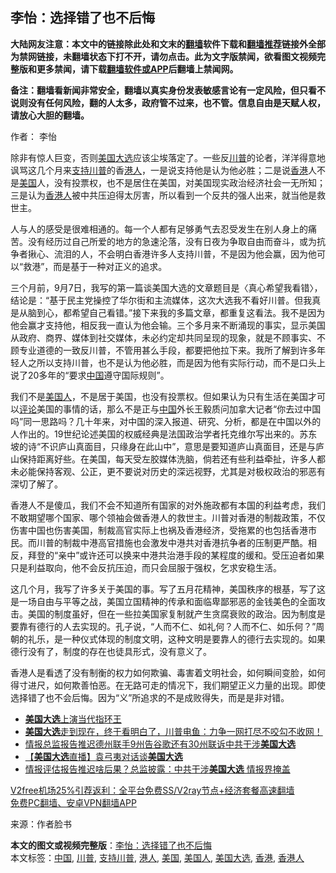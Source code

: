  <h2>李怡：选择错了也不后悔</h2> <p class="notice"><b>大陆网友注意：本文中的链接除此处和文末的<a href="https://github.com/bannedbook/fanqiang" >翻墙</a>软件下载和<a href="https://github.com/killgcd/justmysocks/blob/master/README.md">翻墙推荐</a>链接外全部为禁网链接，未翻墙状态下打不开，请勿点击。此为文字版禁闻，欲看图文视频完整版和更多禁闻，请下载<a href="https://github.com/bannedbook/fanqiang">翻墙软件或APP</a>后翻墙上禁闻网。</p><p>备注：翻墙看新闻非常安全，翻墙以真实身份发表敏感言论有一定风险，但只看不说则没有任何风险，翻的人太多，政府管不过来，也不管。信息自由是天赋人权，请放心大胆的翻墙。</b></p>  <div class="entry"> <p>作者： 李怡</p> <p>除非有惊人巨变，否则<a href="https://www.bannedbook.org/bnews/tag/%e7%be%8e%e5%9b%bd%e5%a4%a7%e9%80%89/" class="st_tag internal_tag" rel="tag" title="标签 美国大选 下的日志">美国大选</a>应该尘埃落定了。一些反<a href="https://www.bannedbook.org/bnews/tag/%e5%b7%9d%e6%99%ae/" class="st_tag internal_tag" rel="tag" title="标签 川普 下的日志">川普</a>的论者，洋洋得意地讽骂这几个月来<a href="https://www.bannedbook.org/bnews/tag/%E6%94%AF%E6%8C%81%E5%B7%9D%E6%99%AE/" class="st_tag internal_tag" rel="tag" title="标签 支持川普 下的日志">支持川普</a>的香<a href="https://www.bannedbook.org/bnews/tag/%e6%b8%af%e4%ba%ba/" class="st_tag internal_tag" rel="tag" title="标签 港人 下的日志">港人</a>，一是说支持他是认为他必胜；二是说<a href="https://www.bannedbook.org/bnews/tag/%e9%a6%99%e6%b8%af/" class="st_tag internal_tag" rel="tag" title="标签 香港 下的日志">香港</a>人不是<a href="https://www.bannedbook.org/bnews/tag/%e7%be%8e%e5%9b%bd/" class="st_tag internal_tag" rel="tag" title="标签 美国 下的日志">美国</a>人，没有投票权，也不是居住在美国，对美国现实政治经济社会一无所知；三是认为<a href="https://www.bannedbook.org/bnews/tag/%E9%A6%99%E6%B8%AF%E4%BA%BA/" class="st_tag internal_tag" rel="tag" title="标签 香港人 下的日志">香港人</a>被中共压迫得太厉害，所以看到一个反共的强人出来，就当他是救世主。</p>  <p>人与人的感受是很难相通的。每一个人都有足够勇气去忍受发生在别人身上的痛苦。没有经历过自己所爱的地方的急速沦落，没有日夜为争取自由而奋斗，或为抗争者揪心、流泪的人，不会明白香港许多人支持川普，不是因为他会赢，因为他可以“救港”，而是基于一种对正义的追求。</p> <p>三个月前，9月7日，我写的第一篇谈美国大选的文章题目是〈真心希望我看错〉，结论是：“基于民主党操控了华尔街和主流媒体，这次大选我不看好川普。但我真是从脑到心，都希望自己看错。”接下来我的多篇文章，都重复这看法。我不是因为他会赢才支持他，相反我一直认为他会输。三个多月来不断涌现的事实，显示美国从政府、商界、媒体到社交媒体，未必约定却共同呈现的现象，就是不顾事实、不顾专业道德的一致反川普，不管用甚么手段，都要把他拉下来。我所了解到许多年轻人之所以支持川普，也不是认为他必胜，而是因为他有实际行动，而不是口头上说了20多年的“要求<span class='wp_keywordlink_affiliate'><a href="https://www.bannedbook.org/" title="中国" target="_blank">中国</a></span>遵守国际规则”。</p>  <p>我们不是<a href="https://www.bannedbook.org/bnews/tag/%E7%BE%8E%E5%9B%BD%E4%BA%BA/" class="st_tag internal_tag" rel="tag" title="标签 美国人 下的日志">美国人</a>，不是居于美国，也没有投票权。但如果认为只有生活在美国才可以<span class='wp_keywordlink_affiliate'><a href="https://www.bannedbook.org/bnews/comments/" title="新闻评论" target="_blank">评论</a></span>美国的事情的话，那么不是正与<a href="https://www.bannedbook.org/bnews/tag/%E4%B8%AD%E5%9B%BD/" class="st_tag internal_tag" rel="tag" title="标签 中国 下的日志">中国</a>外长王毅质问加拿大记者“你去过中国吗”同一思路吗？几十年来，对中国的深入报道、研究、分析，都是在中国以外的人作出的。19世纪论述美国的权威经典是法国政治学者托克维尔写出来的。苏东坡的诗“不识庐山真面目，只缘身在此山中”，意思是要知道庐山真面目，还是与庐山保持距离好些。在美国，每天受左胶媒体洗脑，倘若还有些利益牵扯，许多人都未必能保持客观、公正，更不要说对历史的深远视野，尤其是对极权政治的邪恶有深切了解了。</p> <p>香港人不是傻瓜，我们不会不知道所有国家的对外施政都有本国的利益考虑，我们不敢期望哪个国家、哪个领袖会做香港人的救世主。川普对香港的制裁政策，不仅伤害中国也伤害美国，制裁高官实际上也祸及香港经济，受拖累的也包括香港市民。而川普的制裁中港高官措施也会激发中港共对香港抗争者的压制更严酷。相反，拜登的“亲中”或许还可以换来中港共治港手段的某程度的缓和。受压迫者如果只是利益取向，他不会反抗压迫，而只会屈服于强权，乞求安稳生活。</p>  <p>这几个月，我写了许多关于美国的事。写了五月花精神，美国秩序的根基，写了这是一场自由与平等之战，美国立国精神的传承和面临卑鄙邪恶的金钱美色的全面攻击。美国的制度虽好，但在一些拉美国家复制就产生贪腐衰败的政治。因为制度是要靠有德行的人去实现的。孔子说，“人而不仁、如礼何？人而不仁、如乐何？”周朝的礼乐，是一种仪式体现的制度文明，这种文明是要靠人的德行去实现的。如果德行没有了，制度的存在也徒具形式，没有意义了。</p> <p>香港人是看透了没有制衡的权力如何欺骗、毒害着文明社会，如何瞬间变脸，如何得寸进尺，如何欺善怕恶。在无路可走的情况下，我们期望正义力量的出现。即使选择错了也不会后悔。因为“义”所追求的不是成败得失，而是是非对错。</p>  <ul class='op-related-articles' title='相关阅读'> <li><a href='https://www.bannedbook.org/bnews/bannedvideo/20201219/1450723.html' target='_blank'><b>美国大选</b>上演当代指环王</a></li> <li><a href='https://www.bannedbook.org/bnews/bannedvideo/20201219/1450688.html' target='_blank'><b>美国大选</b>走到现在，终于看明白了，川普电鱼：力争一网打尽不咬勾不收网！</a></li> <li><a href='https://www.bannedbook.org/bnews/taiwannews/20201218/1450411.html' target='_blank'>情报总监报告推迟德州联手9州告谷歌还有30州联诉中共干涉<b>美国大选</b></a></li> <li><a href='https://www.bannedbook.org/bnews/bannedvideo/20201218/1450003.html' target='_blank'>【<b>美国大选</b>直播】袁弓夷对话谈<b>美国大选</b></a></li> <li><a href='https://www.bannedbook.org/bnews/topimagenews/20201218/1449985.html' target='_blank'>情报评估报告推迟啥后果？总监披露：中共干涉<b>美国大选</b> 情报界掩盖</a></li> </ul> <p class="texttj"> <a href="https://www.bannedbook.org/forum23/topic22702.html" target="_blank">V2free机场25%引荐返利：全平台免费SS/V2ray节点+经济套餐高速翻墙</a><br/> <a href="https://github.com/bannedbook/fanqiang/wiki/%E7%A6%81%E9%97%BB%E7%BD%91%E5%AE%89%E5%8D%93%E7%BF%BB%E5%A2%99%E6%96%B0%E9%97%BBAPP" target="_blank">免费PC翻墙、安卓VPN翻墙APP</a></p><p> 来源：作者脸书 </p><a name='sharetosocial'></a>       <div><b>本文的图文或视频完整版</b>：<a href='https://www.bannedbook.org/bnews/comments/20201219/1450725.html'>李怡：选择错了也不后悔</a></div>  </div><!--END ENTRY--> <div class="postfooter"> <div>本文标签：<a href="https://www.bannedbook.org/bnews/tag/%E4%B8%AD%E5%9B%BD/" rel="tag">中国</a>, <a href="https://www.bannedbook.org/bnews/tag/%e5%b7%9d%e6%99%ae/" rel="tag">川普</a>, <a href="https://www.bannedbook.org/bnews/tag/%E6%94%AF%E6%8C%81%E5%B7%9D%E6%99%AE/" rel="tag">支持川普</a>, <a href="https://www.bannedbook.org/bnews/tag/%e6%b8%af%e4%ba%ba/" rel="tag">港人</a>, <a href="https://www.bannedbook.org/bnews/tag/%e7%be%8e%e5%9b%bd/" rel="tag">美国</a>, <a href="https://www.bannedbook.org/bnews/tag/%E7%BE%8E%E5%9B%BD%E4%BA%BA/" rel="tag">美国人</a>, <a href="https://www.bannedbook.org/bnews/tag/%e7%be%8e%e5%9b%bd%e5%a4%a7%e9%80%89/" rel="tag">美国大选</a>, <a href="https://www.bannedbook.org/bnews/tag/%e9%a6%99%e6%b8%af/" rel="tag">香港</a>, <a href="https://www.bannedbook.org/bnews/tag/%E9%A6%99%E6%B8%AF%E4%BA%BA/" rel="tag">香港人</a></div>  </div><!--END POSTFOOTER--> 